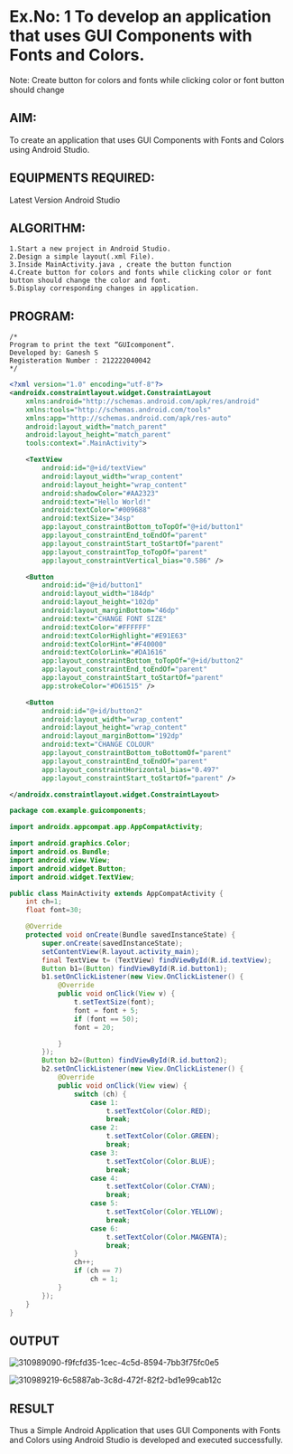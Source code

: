 # Ex.No: 1 To develop an application that uses GUI Components with Fonts and Colors. 
Note: Create button for colors and fonts while clicking color or font button should change 


## AIM:

To create an application that uses GUI Components with Fonts and Colors using Android Studio.

## EQUIPMENTS REQUIRED:

Latest Version Android Studio

## ALGORITHM:
```
1.Start a new project in Android Studio.
2.Design a simple layout(.xml File).
3.Inside MainActivity.java , create the button function
4.Create button for colors and fonts while clicking color or font button should change the color and font.
5.Display corresponding changes in application.
```
## PROGRAM:
```
/*
Program to print the text “GUIcomponent”.
Developed by: Ganesh S
Registeration Number : 212222040042
*/
```
```xml
<?xml version="1.0" encoding="utf-8"?>
<androidx.constraintlayout.widget.ConstraintLayout
    xmlns:android="http://schemas.android.com/apk/res/android"
    xmlns:tools="http://schemas.android.com/tools"
    xmlns:app="http://schemas.android.com/apk/res-auto"
    android:layout_width="match_parent"
    android:layout_height="match_parent"
    tools:context=".MainActivity">

    <TextView
        android:id="@+id/textView"
        android:layout_width="wrap_content"
        android:layout_height="wrap_content"
        android:shadowColor="#AA2323"
        android:text="Hello World!"
        android:textColor="#009688"
        android:textSize="34sp"
        app:layout_constraintBottom_toTopOf="@+id/button1"
        app:layout_constraintEnd_toEndOf="parent"
        app:layout_constraintStart_toStartOf="parent"
        app:layout_constraintTop_toTopOf="parent"
        app:layout_constraintVertical_bias="0.586" />

    <Button
        android:id="@+id/button1"
        android:layout_width="184dp"
        android:layout_height="102dp"
        android:layout_marginBottom="46dp"
        android:text="CHANGE FONT SIZE"
        android:textColor="#FFFFFF"
        android:textColorHighlight="#E91E63"
        android:textColorHint="#F40000"
        android:textColorLink="#DA1616"
        app:layout_constraintBottom_toTopOf="@+id/button2"
        app:layout_constraintEnd_toEndOf="parent"
        app:layout_constraintStart_toStartOf="parent"
        app:strokeColor="#D61515" />

    <Button
        android:id="@+id/button2"
        android:layout_width="wrap_content"
        android:layout_height="wrap_content"
        android:layout_marginBottom="192dp"
        android:text="CHANGE COLOUR"
        app:layout_constraintBottom_toBottomOf="parent"
        app:layout_constraintEnd_toEndOf="parent"
        app:layout_constraintHorizontal_bias="0.497"
        app:layout_constraintStart_toStartOf="parent" />

</androidx.constraintlayout.widget.ConstraintLayout>
```

```java
package com.example.guicomponents;

import androidx.appcompat.app.AppCompatActivity;

import android.graphics.Color;
import android.os.Bundle;
import android.view.View;
import android.widget.Button;
import android.widget.TextView;

public class MainActivity extends AppCompatActivity {
    int ch=1;
    float font=30;

    @Override
    protected void onCreate(Bundle savedInstanceState) {
        super.onCreate(savedInstanceState);
        setContentView(R.layout.activity_main);
        final TextView t= (TextView) findViewById(R.id.textView);
        Button b1=(Button) findViewById(R.id.button1);
        b1.setOnClickListener(new View.OnClickListener() {
            @Override
            public void onClick(View v) {
                t.setTextSize(font);
                font = font + 5;
                if (font == 50);
                font = 20;

            }
        });
        Button b2=(Button) findViewById(R.id.button2);
        b2.setOnClickListener(new View.OnClickListener() {
            @Override
            public void onClick(View view) {
                switch (ch) {
                    case 1:
                        t.setTextColor(Color.RED);
                        break;
                    case 2:
                        t.setTextColor(Color.GREEN);
                        break;
                    case 3:
                        t.setTextColor(Color.BLUE);
                        break;
                    case 4:
                        t.setTextColor(Color.CYAN);
                        break;
                    case 5:
                        t.setTextColor(Color.YELLOW);
                        break;
                    case 6:
                        t.setTextColor(Color.MAGENTA);
                        break;
                }
                ch++;
                if (ch == 7)
                    ch = 1;
            }
        });
    }
}
```

## OUTPUT
![310989090-f9fcfd35-1cec-4c5d-8594-7bb3f75fc0e5](https://github.com/ganeshshanmugavel27/GUI-components/assets/122046208/51dfb818-b5e0-4cb6-94e9-6230d4dca71c)

![310989219-6c5887ab-3c8d-472f-82f2-bd1e99cab12c](https://github.com/ganeshshanmugavel27/GUI-components/assets/122046208/d5f7daf5-6c0a-4e63-b0cf-dab754f2d64c)





## RESULT
Thus a Simple Android Application that uses GUI Components with Fonts and Colors using Android Studio is developed and executed successfully.


